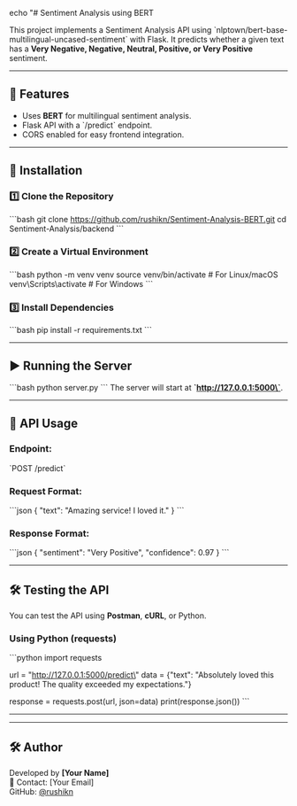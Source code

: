 echo "# Sentiment Analysis using BERT

This project implements a Sentiment Analysis API using \`nlptown/bert-base-multilingual-uncased-sentiment\` with Flask. It predicts whether a given text has a **Very Negative, Negative, Neutral, Positive, or Very Positive** sentiment.

---

## 🚀 Features
- Uses **BERT** for multilingual sentiment analysis.
- Flask API with a \`/predict\` endpoint.
- CORS enabled for easy frontend integration.

---

## 📌 Installation

### **1️⃣ Clone the Repository**
\`\`\`bash
git clone https://github.com/rushikn/Sentiment-Analysis-BERT.git
cd Sentiment-Analysis/backend
\`\`\`

### **2️⃣ Create a Virtual Environment**
\`\`\`bash
python -m venv venv
source venv/bin/activate  # For Linux/macOS
venv\Scripts\activate      # For Windows
\`\`\`

### **3️⃣ Install Dependencies**
\`\`\`bash
pip install -r requirements.txt
\`\`\`

---

## ▶️ Running the Server
\`\`\`bash
python server.py
\`\`\`
The server will start at **\`http://127.0.0.1:5000\`**.

---

## 📡 API Usage

### **Endpoint:**  
\`POST /predict\`

### **Request Format:**
\`\`\`json
{
  \"text\": \"Amazing service! I loved it.\"
}
\`\`\`

### **Response Format:**
\`\`\`json
{
  \"sentiment\": \"Very Positive\",
  \"confidence\": 0.97
}
\`\`\`

---

## 🛠 Testing the API

You can test the API using **Postman**, **cURL**, or Python.

### **Using Python (requests)**
\`\`\`python
import requests

url = \"http://127.0.0.1:5000/predict\"
data = {\"text\": \"Absolutely loved this product! The quality exceeded my expectations.\"}

response = requests.post(url, json=data)
print(response.json())
\`\`\`


---

---

## 🛠 Author
Developed by **[Your Name]**  
📧 Contact: [Your Email]  
GitHub: [@rushikn](https://github.com/rushikn)
